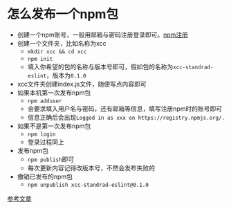 # 怎么发布一个npm包

- 创建一个npm账号，一般用邮箱与密码注册登录即可。[npm注册](https://www.npmjs.com/)
- 创建一个文件夹，比如名称为xcc
  - `mkdir xcc && cd xcc`
  - `npm init`
  - 填入你希望的包的名称与版本号即可，假如包的名称为`xcc-standrad-eslint`，版本为`0.1.0`
- xcc文件夹创建index.js文件，随便写点内容即可
- 如果本机第一次发布npm包
  - `npm adduser`
  - 会要求填入用户名与密码，还有邮箱等信息，填写注册npm时的账号即可
  - 信息正确后会出现`Logged in as xxx on https://registry.npmjs.org/.`
- 如果不是第一次发布npm包
  - `npm login`
  - 登录过程同上
- 发布npm包
  - `npm publish`即可
  - 每次更新内容记得改版本号，不然会发布失败的
- 撤销已发布的npm包
  - `npm unpublish xcc-standrad-eslint@0.1.0`

[参考文章](https://zhuanlan.zhihu.com/p/147804428)
